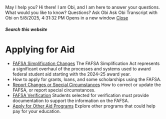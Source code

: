 May I help you?
Hi there! I am Obi, and I am here to answer your questions. What would you like to know?
Questions? Ask Obi
Ask Obi
Transcript with Obi on 5/8/2025, 4:31:32 PM
Opens in a new window
[ Close ](https://onestop.fiu.edu/finances/applying-for-aid/index.html)
##### Search this website
# Applying for Aid
  * [FAFSA Simplification Changes](https://onestop.fiu.edu/finances/applying-for-aid/fafsa-simplification-changes/index.html)
The FAFSA Simplification Act represents a significant overhaul of the processes and systems used to award federal student aid starting with the 2024–25 award year.
  * How to apply for grants, loans, and some scholarships using the FAFSA.
  * [Report Changes or Special Circumstances](https://onestop.fiu.edu/finances/applying-for-aid/report-changes-or-special-circumstances/index.html)
How to correct or update the FAFSA, or report special circumstances.
  * [FAFSA Verification](https://onestop.fiu.edu/finances/applying-for-aid/fafsa-verification/index.html)
Students selected for verification must provide documentation to support the information on the FAFSA.
  * [Apply for Other Aid Programs](https://onestop.fiu.edu/finances/applying-for-aid/apply-for-other-aid-programs/index.html)
Explore other programs that could help pay for your education.



